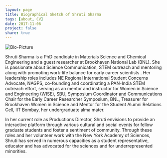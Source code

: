 ```yaml
---
layout: page
title: Biographical Sketch of Shruti Sharma
tags: [about, CV]
date: 2017-11-06
project: false
share: true
---
```


![Bio-Picture]({{site.url}}/images/Portrait-SS.jpg)

Shruti Sharma is a PhD candidate in Materials Science and Chemical Engineering and a guest researcher at Brookhaven National Lab (BNL). She is passionate about Science Communication, STEM outreach and mentoring along with promoting work-life balance for early career scientists . Her leadership roles includes NE Regional International Student Concerns Advocate, NAGPS, co-founding and coordinating a PAN-India STEM outreach effort, serving as an mentor and instructor for Women in Science and Engineering (WISE), SBU, Symposium Coordinator and Communications Chair for the Early Career Researcher Symposium, BNL, Treasurer for Brookhaven Women in Science and Mentor for the Student Alumni Relations Cell, IIT Bombay, her undergraduate alma mater. 

In her current role as Productions Director, Shruti envisions to provide an interactive platform through various cultural and social events for fellow graduate students and  foster a sentiment of community. Through these roles and her volunteer work with the New York Academy of Sciences, Shruti has served in numerous capacities as a student representative, educator and has advocated for the sciences and for underrepresented minorities. 
